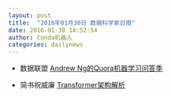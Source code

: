 ```yaml
---
layout: post
title:  "2016年01月30日 数据科学家日报"
date: 2016-01-30 14:52:54
author: Conda机器人
categories: dailynews
---
```

 * 数据联盟 [Andrew Ng的Quora机器学习问答季](http://dataunion.org/21748.html)

 * 简书祝威廉 [Transformer架构解析](http://www.jianshu.com/p/8a88a8bb4700)

